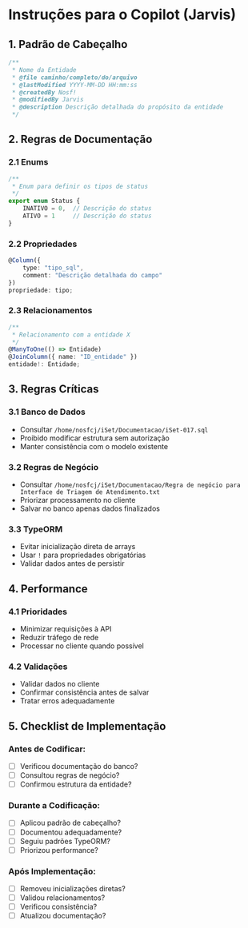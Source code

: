 # Instruções para o Copilot (Jarvis)

## 1. Padrão de Cabeçalho
```typescript
/**
 * Nome da Entidade
 * @file caminho/completo/do/arquivo
 * @lastModified YYYY-MM-DD HH:mm:ss
 * @createdBy Nosf!
 * @modifiedBy Jarvis
 * @description Descrição detalhada do propósito da entidade
 */
```

## 2. Regras de Documentação

### 2.1 Enums
```typescript
/**
 * Enum para definir os tipos de status
 */
export enum Status {
    INATIVO = 0,  // Descrição do status
    ATIVO = 1     // Descrição do status
}
```

### 2.2 Propriedades
```typescript
@Column({
    type: "tipo_sql",
    comment: "Descrição detalhada do campo"
})
propriedade: tipo;
```

### 2.3 Relacionamentos
```typescript
/**
 * Relacionamento com a entidade X
 */
@ManyToOne(() => Entidade)
@JoinColumn({ name: "ID_entidade" })
entidade!: Entidade;
```

## 3. Regras Críticas

### 3.1 Banco de Dados
- Consultar `/home/nosfcj/iSet/Documentacao/iSet-017.sql`
- Proibido modificar estrutura sem autorização
- Manter consistência com o modelo existente

### 3.2 Regras de Negócio
- Consultar `/home/nosfcj/iSet/Documentacao/Regra de negócio para Interface de Triagem de Atendimento.txt`
- Priorizar processamento no cliente
- Salvar no banco apenas dados finalizados

### 3.3 TypeORM
- Evitar inicialização direta de arrays
- Usar `!` para propriedades obrigatórias
- Validar dados antes de persistir

## 4. Performance

### 4.1 Prioridades
- Minimizar requisições à API
- Reduzir tráfego de rede
- Processar no cliente quando possível

### 4.2 Validações
- Validar dados no cliente
- Confirmar consistência antes de salvar
- Tratar erros adequadamente

## 5. Checklist de Implementação

### Antes de Codificar:
- [ ] Verificou documentação do banco?
- [ ] Consultou regras de negócio?
- [ ] Confirmou estrutura da entidade?

### Durante a Codificação:
- [ ] Aplicou padrão de cabeçalho?
- [ ] Documentou adequadamente?
- [ ] Seguiu padrões TypeORM?
- [ ] Priorizou performance?

### Após Implementação:
- [ ] Removeu inicializações diretas?
- [ ] Validou relacionamentos?
- [ ] Verificou consistência?
- [ ] Atualizou documentação?
